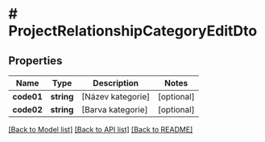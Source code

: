 # # ProjectRelationshipCategoryEditDto

## Properties

Name | Type | Description | Notes
------------ | ------------- | ------------- | -------------
**code01** | **string** | [Název kategorie] | [optional]
**code02** | **string** | [Barva kategorie] | [optional]

[[Back to Model list]](../../README.md#models) [[Back to API list]](../../README.md#endpoints) [[Back to README]](../../README.md)
